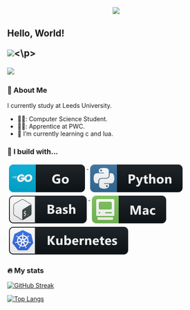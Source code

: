 <div id="header" align="center">
  <img src="https://media.giphy.com/media/Ll22OhMLAlVDb8UQWe/giphy.gif" width="150"/>
</div>

## Hello, World! <p><img src="https://media.giphy.com/media/hvRJCLFzcasrR4ia7z/giphy.gif" width="30px"/><\p>

<p align="left">
  <img src=https://bad-apple-github-readme.vercel.app/api?username=abzcoding&show_icons=true&theme=tokyonight&count_private=true />
</p>

### 🐧 About Me
I currently study at Leeds University.
- 👨‍🎓: Computer Science Student.
- 👨‍💼: Apprentice at PWC.
- 🌱 I’m currently learning c and lua.

### 🚧 I build with...

<p>
  <a href="https://golang.org/">
    <img src="https://raw.githubusercontent.com/MikeCodesDotNET/ColoredBadges/master/svg/dev/languages/go.svg" alt="GoLang" style="vertical-align:top; margin:4px">
  </a>

  <a href="https://www.python.org/">
    <img src="https://raw.githubusercontent.com/MikeCodesDotNET/ColoredBadges/master/svg/dev/languages/python.svg" alt="Python" style="vertical-align:top; margin:4px">
  </a>

  <a href="https://github.com/ChristianChiarulli/LunarVim">
    <img src="https://raw.githubusercontent.com/MikeCodesDotNET/ColoredBadges/master/svg/dev/tools/bash.svg" alt="Neovim" style="vertical-align:top; margin:4px">
  </a>
 
  <a href="https://www.apple.com/macbook-pro-16/">
    <img src="https://raw.githubusercontent.com/MikeCodesDotNET/ColoredBadges/master/svg/devices/mac.svg" alt="MacBook Pro" style="vertical-align:top; margin:4px">
  </a>

  <a href="https://kubernetes.io/">
    <img src="https://raw.githubusercontent.com/MikeCodesDotNET/ColoredBadges/master/svg/dev/services/kubernetes.svg" alt="Kubernetes" style="vertical-align:top; margin:4px">
  </a>
</p>

### :fire: My stats
[![GitHub Streak](http://github-readme-streak-stats.herokuapp.com?user=olywoolsey&theme=dark&background=000000)](https://git.io/streak-stats)

[![Top Langs](https://github-readme-stats.vercel.app/api/top-langs/?username=olywoolsey&layout=compact&theme=vision-friendly-dark)](https://github.com/anuraghazra/github-readme-stats)
